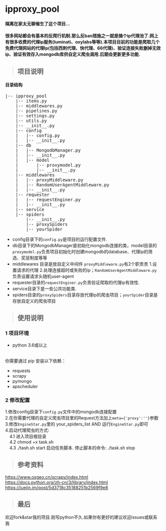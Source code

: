 # ipproxy_pool
#### 隔离在家太无聊催生了这个项目...
#### 很多网站都会有基本的反爬行机制.那么反ban措施之一就是搞个ip代理池了.网上有很多收费的代理ip服务(luminati、oxylabs等等).本项目目前的功能是爬取几个免费代理网站的代理Ip(包括西刺代理、快代理、66代理)、验证连接失败删掉无效ip、验证有效存入mongodb库供自定义爬虫调用.后期会更新更多功能.



>## 项目说明
#### 目录结构
<pre>
|-- ipproxy_pool
    |-- items.py
    |-- middlewares.py
    |-- pipelines.py
    |-- settings.py
    |-- utils.py
    |-- __init__.py
    |-- config
    |   |-- config.py
    |   |-- __init__.py
    |-- db
    |   |-- MongodbManager.py
    |   |-- __init__.py
    |   |-- model
    |       |-- proxymodel.py
    |       |-- __init__.py
    |-- middlewares
    |   |-- proxyMiddleware.py
    |   |-- RandomUserAgentMiddleware.py
    |   |-- __init__.py
    |-- requester
    |   |-- requestEnginer.py
    |   |-- __init__.py
    |-- service
    |-- spiders
        |-- __init__.py
        |-- proxySpiders
        |-- yourSpider
</pre>

* config目录下的`config.py`是项目的运行配置文件.
* db目录下的MongodbManager是初始化mongodb连接的类，model目录的`proxymodel.py`负责项目初始化时创建mongodb的database、代理ip的筛选、奖惩制度等等
* middlewares 目录是放自定义中间件 `proxyMiddleware.py`有2个职责责 1.设置请求的代理 2.处理连接超时或失败的ip；`RandomUserAgentMiddleware.py`负责设置请求头随机user-agent
* requester目录的`requestEnginer.py`负责验证爬取的代理ip有效性.
* service目录下是一些公共功能类.
* spiders目录的`proxySpiders`目录存放代理ip的爬虫项目；`yourSpider`目录是存放自定义的爬虫项目

> ## 使用说明

### 1 项目环境
* python 3.6或以上
<br/>
你需要通过 pip 安装以下依赖：

* requests 
* scrapy 
* pymongo 
* apscheduler 

### 2 修改配置
1.修改config目录下`config.py`文件中的mongodb连接配置 <br/>
2.在你需要代理的自定义爬虫项目里的Request方法加上`meta={'proxy':''}`参数<br/>
3.修改`EngineStar.py`里的 your_spiders_list AND 运行`EngineStar.py`即可<br/>
4.启动代理爬虫的方式: <br/>
&emsp;4.1 进入项目根目录<br/>
&emsp;4.2 chmod +x task.sh<br/>
&emsp;4.3 ./tash.sh start 启动任务脚本. 停止脚本的命令: ./task.sh stop

>## 参考资料
https://www.osgeo.cn/scrapy/index.html<br/>
https://docs.python.org/zh-cn/3/library/index.html<br/>
https://juejin.im/post/5d3718c35188251b2569f9e8


> ## 最后

欢迎fork&star我的项目.刚写python不久.如果你有更好的建议欢迎issues或联系我
